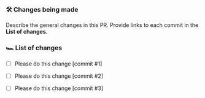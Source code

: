 ### 🛠 Changes being made

Describe the general changes in this PR. 
Provide links to each commit in the **List of changes**.




### 🏎 List of changes

- [ ] Please do this change [commit #1]

- [ ] Please do this change [commit #2]

- [ ] Please do this change [commit #3]